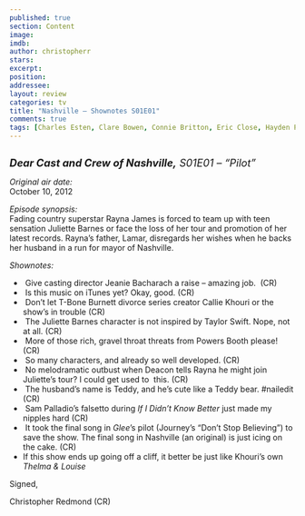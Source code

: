```yaml
---
published: true
section: Content
image: 
imdb: 
author: christopherr 
stars: 
excerpt: 
position: 
addressee: 
layout: review
categories: tv
title: "Nashville — Shownotes S01E01"
comments: true
tags: [Charles Esten, Clare Bowen, Connie Britton, Eric Close, Hayden Panettiere, Jonathan Jackson, Nashville, Robert Wisdom, Sam Palladio, Shownotes, T Bone Burnett, TV, Uncategorized]
---
```

<div><p><span class="full-image-block ssNonEditable"><span><a href="/content/2012/10/11/nashville-shownotes-s01e01.html"><img src="http://static.squarespace.com/static/5005f6bcc4aa41161b33e89e/5329cf1fe4b07c068ebf74de/5329cf1fe4b07c068ebf76c6/1349963265907/Nashville1.jpg" alt="" /></a></span></span></p>
<p><span style="font-size:130%;"><strong><em>Dear Cast and Crew of Nashville,</em></strong><em> S01E01 &ndash; &ldquo;Pilot&rdquo;</em></span></p>
<p><em>Original air date:</em><br />October 10, 2012</p>
<p><em>Episode synopsis:</em><br />Fading country superstar Rayna James is forced to team up with teen sensation Juliette Barnes or face the loss of her tour and promotion of her latest records. Rayna&#8217;s father, Lamar, disregards her wishes when he backs her husband in a run for mayor of Nashville.</p>
<p><em>Shownotes:</em></p>
<ul>
<li>&nbsp;Give casting director Jeanie Bacharach a raise &ndash; amazing job. &nbsp;(CR)</li>
<li>&nbsp;Is this music on iTunes yet? Okay, good. (CR)</li>
<li>&nbsp;Don&rsquo;t let T-Bone Burnett divorce series creator Callie Khouri or the show&rsquo;s in trouble (CR)</li>
<li>&nbsp;The Juliette Barnes character is not inspired by Taylor Swift. Nope, not at all. (CR)</li>
<li>&nbsp;More of those rich, gravel throat threats from Powers Booth please! (CR)</li>
<li>&nbsp;So many characters, and already so well developed. (CR)</li>
<li>&nbsp;No melodramatic outbust when Deacon tells Rayna he might join Juliette&rsquo;s tour? I could get used to&nbsp; this. (CR)</li>
<li>&nbsp;The husband&rsquo;s name is Teddy, and he&rsquo;s cute like a Teddy bear. #nailedit (CR)</li>
<li>&nbsp;Sam Palladio&rsquo;s falsetto during <em>If I Didn&rsquo;t Know Better</em> just made my nipples hard (CR)</li>
<li>&nbsp;It took the final song in <em>Glee</em>&rsquo;s pilot (Journey&rsquo;s &ldquo;Don&rsquo;t Stop Believing&rdquo;) to save the show. The final song in Nashville (an original) is just icing on the cake. (CR)</li>
<li>If this show ends up going off a cliff, it better be just like Khouri&rsquo;s own <em>Thelma &amp; Louise</em></li>
</ul>
<p>Signed,</p>
<p>Christopher Redmond (CR)</p></div>
